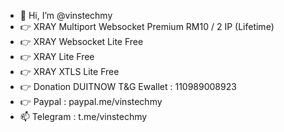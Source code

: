 - 👋 Hi, I’m @vinstechmy
- 👉 XRAY Multiport Websocket Premium RM10 / 2 IP (Lifetime)
- 👉 XRAY Websocket Lite Free
- 👉 XRAY Lite Free
- 👉 XRAY XTLS Lite Free
- 👉 Donation DUITNOW T&G Ewallet : 110989008923 
- 👉 Paypal : paypal.me/vinstechmy
- 📫 Telegram : t.me/vinstechmy

